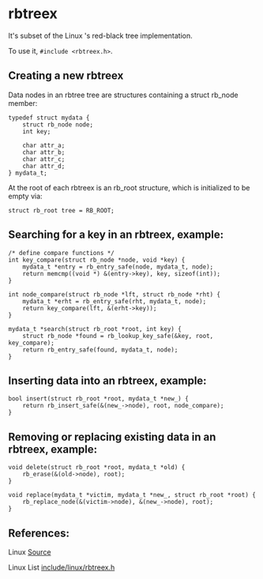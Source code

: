 # rbtreex
It's subset of the Linux 's red-black tree implementation.

To use it, `#include <rbtreex.h>`.

Creating a new rbtreex
---------------------

Data nodes in an rbtree tree are structures containing a struct rb_node member:

```
typedef struct mydata {
    struct rb_node node;
    int key;

    char attr_a;
    char attr_b;
    char attr_c;
    char attr_d;
} mydata_t;
```

At the root of each rbtreex is an rb_root structure, which is initialized to be
empty via:
```
struct rb_root tree = RB_ROOT;
```
Searching for a key in an rbtreex, example:
-------------------------------------------
```
/* define compare functions */
int key_compare(struct rb_node *node, void *key) {
    mydata_t *entry = rb_entry_safe(node, mydata_t, node);
    return memcmp((void *) &(entry->key), key, sizeof(int));
}

int node_compare(struct rb_node *lft, struct rb_node *rht) {
    mydata_t *erht = rb_entry_safe(rht, mydata_t, node);
    return key_compare(lft, &(erht->key));
}

mydata_t *search(struct rb_root *root, int key) {
    struct rb_node *found = rb_lookup_key_safe(&key, root, key_compare);
    return rb_entry_safe(found, mydata_t, node);
}
```
Inserting data into an rbtreex, example:
--------------------------------------
```
bool insert(struct rb_root *root, mydata_t *new_) {
    return rb_insert_safe(&(new_->node), root, node_compare);
}

```
Removing or replacing existing data in an rbtreex, example:
---------------------------------------------------------
```
void delete(struct rb_root *root, mydata_t *old) {
    rb_erase(&(old->node), root);
}

void replace(mydata_t *victim, mydata_t *new_, struct rb_root *root) {
    rb_replace_node(&(victim->node), &(new_->node), root);
}
```

References:
---------------
Linux [Source](https://github.com/torvalds/linux)

Linux List [include/linux/rbtreex.h](https://github.com/torvalds/linux/blob/master/include/linux/rbtree.h)
